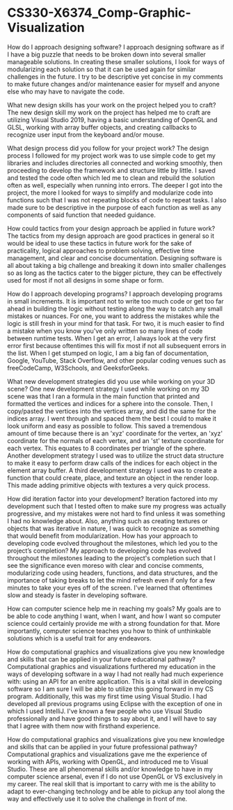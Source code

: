# CS330-X6374_Comp-Graphic-Visualization

How do I approach designing software?
I approach designing software as if I have a big puzzle that needs to be broken down into several smaller manageable solutions. In creating these smaller solutions, I look for ways of modularizing each solution so that it can be used again for similar challenges in the future. I try to be descriptive yet concise in my comments to make future changes and/or maintenance easier for myself and anyone else who may have to navigate the code.

What new design skills has your work on the project helped you to craft?
The new design skill my work on the project has helped me to craft are utilizing Visual Studio 2019, having a basic understanding of OpenGL and GLSL, working with array buffer objects, and creating callbacks to recognize user input from the keyboard and/or mouse.

What design process did you follow for your project work?
The design process I followed for my project work was to use simple code to get my libraries and includes directories all connected and working smoothly, then proceeding to develop the framework and structure little by little. I saved and tested the code often which led me to clean and rebuild the solution often as well, especially when running into errors. The deeper I got into the project, the more I looked for ways to simplify and modularize code into functions such that I was not repeating blocks of code to repeat tasks. I also made sure to be descriptive in the purpose of each function as well as any components of said function that needed guidance.

How could tactics from your design approach be applied in future work?
The tactics from my design approach are good practices in general so it would be ideal to use these tactics in future work for the sake of practicality, logical approaches to problem solving, effective time management, and clear and concise documentation. Designing software is all about taking a big challenge and breaking it down into smaller challenges so as long as the tactics cater to the bigger picture, they can be effectively used for most if not all designs in some shape or form.

How do I approach developing programs?
I approach developing programs in small increments. It is important not to write too much code or get too far ahead in building the logic without testing along the way to catch any small mistakes or nuances. For one, you want to address the mistakes while the logic is still fresh in your mind for that task. For two, it is much easier to find a mistake when you know you've only written so many lines of code between runtime tests. When I get an error, I always look at the very first error first because oftentimes this will fix most if not all subsequent errors in the list. When I get stumped on logic, I am a big fan of documentation, Google, YouTube, Stack Overflow, and other popular coding venues such as freeCodeCamp, W3Schools, and GeeksforGeeks.

What new development strategies did you use while working on your 3D scene?
One new development strategy I used while working on my 3D scene was that I ran a formula in the main function that printed and formatted the vertices and indices for a sphere into the console. Then, I copy/pasted the vertices into the vertices array, and did the same for the indices array. I went through and spaced them the best I could to make it look uniform and easy as possible to follow. This saved a tremendous amount of time because there is an 'xyz' coordinate for the vertex, an 'xyz' coordinate for the normals of each vertex, and an 'st' texture coordinate for each vertex. This equates to 8 coordinates per triangle of the sphere. Another development strategy I used was to utilize the struct data structure to make it easy to perform draw calls of the indices for each object in the element array buffer. A third development strategy I used was to create a function that could create, place, and texture an object in the render loop. This made adding primitive objects with textures a very quick process.

How did iteration factor into your development?
Iteration factored into my development such that I tested often to make sure my progress was actually progressive, and my mistakes were not hard to find unless it was something I had no knowledge about. Also, anything such as creating textures or objects that was iterative in nature, I was quick to recognize as something that would benefit from modularization.
How has your approach to developing code evolved throughout the milestones, which led you to the project’s completion?
My approach to developing code has evolved throughout the milestones leading to the project's completion such that I see the significance even moreso with clear and concise comments, modularizing code using headers, functions, and data structures, and the importance of taking breaks to let the mind refresh even if only for a few minutes to take your eyes off of the screen. I've learned that oftentimes slow and steady is faster in developing software.

How can computer science help me in reaching my goals?
My goals are to be able to code anything I want, when I want, and how I want so computer science could certainly provide me with a strong foundation for that. More importantly, computer science teaches you how to think of unthinkable solutions which is a useful trait for any endeavors.

How do computational graphics and visualizations give you new knowledge and skills that can be applied in your future educational pathway?
Computational graphics and visualizations furthered my education in the ways of developing software in a way I had not really had much experience with: using an API for an enitre application. This is a vital skill in developing software so I am sure I will be able to utilize this going forward in my CS program. Additionally, this was my first time using Visual Studio. I had developed all previous programs using Eclipse with the exception of one in which I used IntelliJ. I've known a few people who use Visual Studio professionally and have good things to say about it, and I will have to say that I agree with them now with firsthand experience.

How do computational graphics and visualizations give you new knowledge and skills that can be applied in your future professional pathway?
Computational graphics and visualizations gave me the experience of working with APIs, working with OpenGL, and introduced me to Visual Studio. These are all phenomenal skills and/or knowledge to have in my computer science arsenal, even if I do not use OpenGL or VS exclusively in my career. The real skill that is important to carry with me is the ability to adapt to ever-changing technology and be able to pickup any tool along the way and effectively use it to solve the challenge in front of me.

